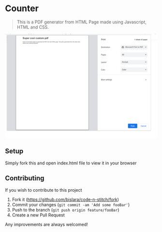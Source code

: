 # Counter 
> This is a PDF generator from HTML Page made using Javascript, HTML and CSS.

![](screenshot.png)

## Setup

Simply fork this and open index.html file to view it in your browser

## Contributing

If you wish to contribute to this project

1. Fork it (<https://github.com/bislara/code-n-stitch/fork>)
2. Commit your changes (`git commit -am 'Add some fooBar'`)
3. Push to the branch (`git push origin feature/fooBar`)
4. Create a new Pull Request

Any improvements are always welcomed!